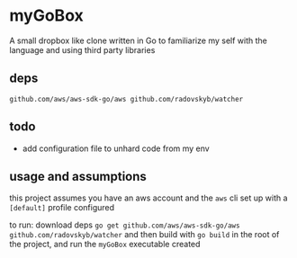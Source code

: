myGoBox
===

A small dropbox like clone written in Go to familiarize my self with the language and using third party libraries


deps 
---

`github.com/aws/aws-sdk-go/aws github.com/radovskyb/watcher`

todo
---
 * add configuration file to unhard code from my env

usage and assumptions 
---

this project assumes you have an aws account and the `aws` cli set up with a `[default]` profile configured

to run:
download deps `go get github.com/aws/aws-sdk-go/aws github.com/radovskyb/watcher` and then build with `go build` in the root of the project, and run the `myGoBox` executable created